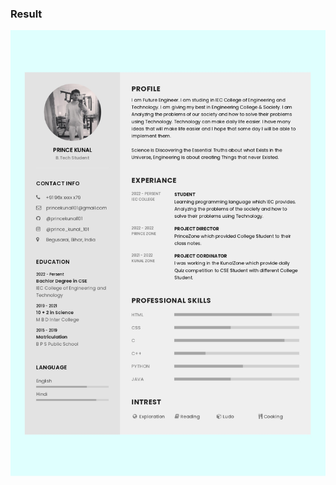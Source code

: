 ### Result

![Resume](https://raw.githubusercontent.com/princekunal101/web-design/main/screenshot/Resume_formate_page-0001.jpg)